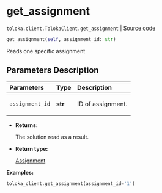 # get_assignment
`toloka.client.TolokaClient.get_assignment` | [Source code](https://github.com/Toloka/toloka-kit/blob/v0.1.24/src/client.py#L44)

```python
get_assignment(self, assignment_id: str)
```

Reads one specific assignment

## Parameters Description

| Parameters | Type | Description |
| :----------| :----| :-----------|
`assignment_id`|**str**|<p>ID of assignment.</p>

* **Returns:**

  The solution read as a result.

* **Return type:**

  [Assignment](toloka.client.assignment.Assignment.md)

**Examples:**

```python
toloka_client.get_assignment(assignment_id='1')
```
